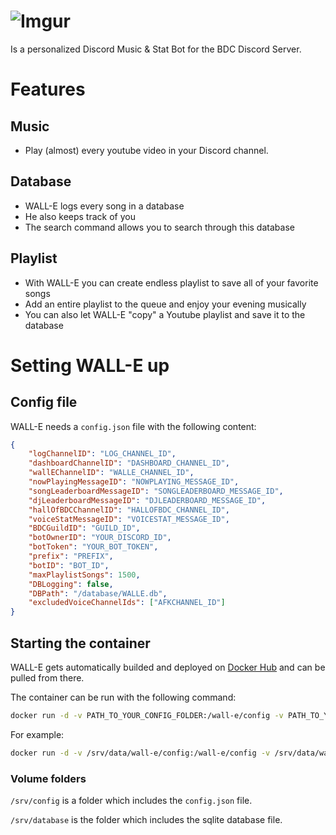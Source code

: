 # ![Imgur](https://i.imgur.com/qO3X7Yi.png)

Is a personalized Discord Music & Stat Bot for the BDC Discord Server.

# Features

## Music

- Play (almost) every youtube video in your Discord channel.

## Database

- WALL-E logs every song in a database
- He also keeps track of you
- The search command allows you to search through this database

## Playlist

- With WALL-E you can create endless playlist to save all of your favorite songs
- Add an entire playlist to the queue and enjoy your evening musically
- You can also let WALL-E "copy" a Youtube playlist and save it to the database

# Setting WALL-E up
## Config file
WALL-E needs a `config.json` file with the following content:
```json
{
    "logChannelID": "LOG_CHANNEL_ID",
    "dashboardChannelID": "DASHBOARD_CHANNEL_ID",
    "wallEChannelID": "WALLE_CHANNEL_ID",
    "nowPlayingMessageID": "NOWPLAYING_MESSAGE_ID",
    "songLeaderboardMessageID": "SONGLEADERBOARD_MESSAGE_ID",
    "djLeaderboardMessageID": "DJLEADERBOARD_MESSAGE_ID",
    "hallOfBDCChannelID": "HALLOFBDC_CHANNEL_ID",
    "voiceStatMessageID": "VOICESTAT_MESSAGE_ID",
    "BDCGuildID": "GUILD_ID",
    "botOwnerID": "YOUR_DISCORD_ID",
    "botToken": "YOUR_BOT_TOKEN",
    "prefix": "PREFIX",
    "botID": "BOT_ID",
    "maxPlaylistSongs": 1500,
    "DBLogging": false,
    "DBPath": "/database/WALLE.db",
    "excludedVoiceChannelIds": ["AFKCHANNEL_ID"]
}
```
## Starting the container
WALL-E gets automatically builded and deployed on [Docker Hub](https://hub.docker.com/r/giyomoon/wall-e) and can be pulled from there.

The container can be run with the following command:
```bash
docker run -d -v PATH_TO_YOUR_CONFIG_FOLDER:/wall-e/config -v PATH_TO_YOUR_DATABASE_FOLDER:/database --name WALL-E giyomoon/wall-e
```

For example:
```bash
docker run -d -v /srv/data/wall-e/config:/wall-e/config -v /srv/data/wall-e/database:/database --name WALL-E giyomoon/wall-e
```
### Volume folders
`/srv/config` is a folder which includes the `config.json` file.

`/srv/database` is the folder which includes the sqlite database file.

